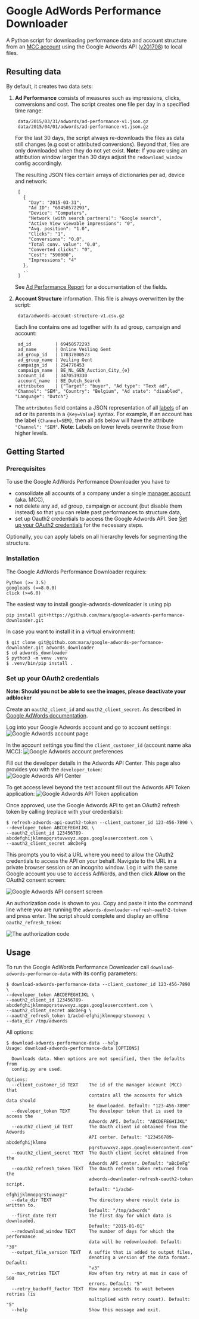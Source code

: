 # Google AdWords Performance Downloader

A Python script for downloading performance data and account structure from an [MCC account](https://adwords.google.com/home/tools/manager-accounts/) using the Google Adwords API ([v201708](https://developers.google.com/adwords/api/docs/reference/release-notes/v201708)) to local files.

## Resulting data
By default, it creates two data sets:

1. **Ad Performance** consists of measures such as impressions, clicks, conversions and cost. The script creates one file per day in a specified time range:

        data/2015/03/31/adwords/ad-performance-v1.json.gz
        data/2015/04/01/adwords/ad-performance-v1.json.gz

    For the last 30 days, the script always re-downloads the files as data still changes (e.g cost or attributed conversions). Beyond that, files are only downloaded when they do not yet exist.
    **Note**: If you are using an attribution window larger than 30 days adjust the `redownload_window` config accordingly.

    The resulting JSON files contain arrays of dictionaries per ad, device and network:

        [
          {
            "Day": "2015-03-31",
            "Ad ID": "69450572293",
            "Device": "Computers",
            "Network (with search partners)": "Google search",
            "Active View viewable impressions": "0",
            "Avg. position": "1.0",
            "Clicks": "1",
            "Conversions": "0.0",
            "Total conv. value": "0.0",
            "Converted clicks": "0",
            "Cost": "590000",
            "Impressions": "4"
          },
          ..
        ]

    See [Ad Performance Report](https://developers.google.com/adwords/api/docs/appendix/reports/ad-performance-report) for a documentation of the fields.

2. **Account Structure** information. This file is always overwritten by the script:

        data/adwords-account-structure-v1.csv.gz

    Each line contains one ad together with its ad group, campaign and account:

        ad_id         | 69450572293
        ad_name       | Online Veiling Gent
        ad_group_id   | 17837800573
        ad_group_name | Veiling Gent
        campaign_id   | 254776453
        campaign_name | BE_NL_GEN_Auction_City_{e}
        account_id    | 3470519330
        account_name  | BE_Dutch_Search
        attributes    | {"Target": "buyer", "Ad type": "Text ad", "Channel": "SEM", "Country": "Belgium", "Ad state": "disabled", "Language": "Dutch"}

    The `attributes` field contains a JSON representation of all [labels](https://support.google.com/adwords/answer/2475865) of an ad or its parents in a `{Key=Value}` syntax. For example, if an account has the label `{Channel=SEM}`, then all ads below will have the attribute `"Channel": "SEM"`.
    **Note**: Labels on lower levels overwrite those from higher levels.

## Getting Started

### Prerequisites

To use the Google AdWords Performance Downloader you have to

- consolidate all accounts of a company under a single [manager account](https://adwords.google.com/home/tools/manager-accounts/) (aka. MCC),
- not delete any ad, ad group, campaign or account (but disable them instead) so that you can relate past performances to structure data,
- set up Oauth2 credentials to access the Google Adwords API. See [Set up your OAuth2 credentials](#set-up-your-oauth2-credentials) for the necessary steps.

Optionally, you can apply labels on all hierarchy levels for segmenting the structure.

### Installation

 The Google AdWords Performance Downloader requires:

    Python (>= 3.5)
    googleads (==8.0.0)
    click (>=6.0)

The easiest way to install google-adwords-downloader is using pip

    pip install git+https://github.com/mara/google-adwords-performance-downloader.git

In case you want to install it in a virtual environment:

    $ git clone git@github.com:mara/google-adwords-performance-downloader.git adwords_downloader
    $ cd adwords_downloader
    $ python3 -m venv .venv
    $ .venv/bin/pip install .

### Set up your OAuth2 credentials

**Note: Should you not be able to see the images, please deactivate your adblocker**

Create an `oauth2_client_id` and `oauth2_client_secret`. As described in [Google AdWords documentation](https://developers.google.com/adwords/api/docs/guides/authentication#installed).

Log into your Google Adwords account and go to account settings:
![Google Adwords account page](docs/google-adwords-account-page.png)

In the account settings you find the `client_customer_id` (account name aka MCC):
![Google Adwords account preferences](docs/google-adwords-account-preferences.png)

Fill out the developer details in the Adwords API Center. This page also provides you with the `developer_token`:  
![Google Adwords API Center](docs/google-adwords-account-api-center.png)

To get access level beyond the test account fill out the Adwords API Token application:
![Google Adwords API Token application](docs/google-adwords-api-token-application.png)

Once approved, use the Google Adwords API to get an OAuth2 refresh token by calling (replace with your credentials):

    $ refresh-adwords-api-oauth2-token --client_customer_id 123-456-7890 \
    --developer_token ABCDEFEGHIJKL \
    --oauth2_client_id 123456789-abcdefghijklmnopqrstuvwxyz.apps.googleusercontent.com \
    --oauth2_client_secret aBcDeFg

This prompts you to visit a URL where you need to allow the OAuth2 credentials to access the API on your behalf. Navigate to the URL in a private browser session or an incognito window. Log in with the same Google account you use to access AdWords, and then click **Allow** on the OAuth2 consent screen:

![Google Adwords API consent screen](docs/google-adwords-api-consent.png)

An authorization code is shown to you. Copy and paste it into the command line where you are running the `adwords-downloader-refresh-oauth2-token` and press enter. The script should complete and display an offline `oauth2_refresh_token`:

![The authorization code](docs/google-adwords-api-authorization-code.png)

## Usage

To run the Google AdWords Performance Downloader call `download-adwords-performance-data` with its config parameters:  

    $ download-adwords-performance-data --client_customer_id 123-456-7890 \
    --developer_token ABCDEFEGHIJKL \
    --oauth2_client_id 123456789-abcdefghijklmnopqrstuvwxyz.apps.googleusercontent.com \
    --oauth2_client_secret aBcDeFg \
    --oauth2_refresh_token 1/acbd-efghijklmnopqrstuvwxyz \
    --data_dir /tmp/adwords


All options:

    $ download-adwords-performance-data --help
    Usage: download-adwords-performance-data [OPTIONS]

      Downloads data. When options are not specified, then the defaults from
      config.py are used.

    Options:
      --client_customer_id TEXT    The id of the manager account (MCC) that
                                   contains all the accounts for which data should
                                   be downloaded. Default: "123-456-7890"
      --developer_token TEXT       The developer token that is used to access the
                                   Adwords API. Default: "ABCDEFEGHIJKL"
      --oauth2_client_id TEXT      The Oauth client id obtained from the Adwords
                                   API center. Default: "123456789-abcdefghijklmno
                                   pqrstuvwxyz.apps.googleusercontent.com"
      --oauth2_client_secret TEXT  The Oauth client secret obtained from the
                                   Adwords API center. Default: "aBcDeFg"
      --oauth2_refresh_token TEXT  The Oauth refresh token returned from the
                                   adwords-downloader-refresh-oauth2-token script.
                                   Default: "1/acbd-efghijklmnopqrstuvwxyz"
      --data_dir TEXT              The directory where result data is written to.
                                   Default: "/tmp/adwords"
      --first_date TEXT            The first day for which data is downloaded.
                                   Default: "2015-01-01"
      --redownload_window TEXT     The number of days for which the performance
                                   data will be redownloaded. Default: "30"
      --output_file_version TEXT   A suffix that is added to output files,
                                   denoting a version of the data format. Default:
                                   "v3"
      --max_retries TEXT           How often try retry at max in case of 500
                                   errors. Default: "5"
      --retry_backoff_factor TEXT  How many seconds to wait between retries (is
                                   multiplied with retry count). Default: "5"
      --help                       Show this message and exit.
